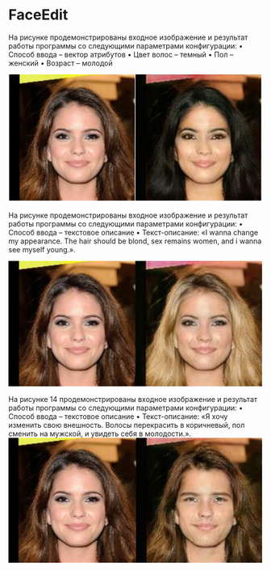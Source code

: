 # FaceEdit
 
На рисунке продемонстрированы входное изображение и результат работы программы со следующими параметрами конфигурации:
•	Способ ввода – вектор атрибутов
•	Цвет волос – темный
•	Пол – женский
•	Возраст – молодой

![Alt text](https://github.com/AverichkinaVictoria/FaceEdit/blob/dev/Screenshots/1.png)
 
На рисунке продемонстрированы входное изображение и результат работы программы со следующими параметрами конфигурации:
•	Способ ввода – текстовое описание
•	Текст-описание: «I wanna change my appearance. The hair should be blond, sex remains women, and i wanna see myself young.». 

![Alt text](https://github.com/AverichkinaVictoria/FaceEdit/blob/dev/Screenshots/2.png)

На рисунке 14 продемонстрированы входное изображение и результат работы программы со следующими параметрами конфигурации:
•	Способ ввода – текстовое описание
•	Текст-описание: «Я хочу изменить свою внешность. Волосы перекрасить в коричневый, пол сменить на мужской, и увидеть себя в молодости.».
![Alt text](https://github.com/AverichkinaVictoria/FaceEdit/blob/dev/Screenshots/3.png)


